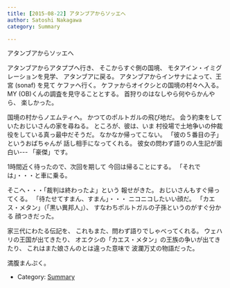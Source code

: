 ```yaml
---
title: [2015-08-22] アタンブアからソッエへ
author: Satoshi Nakagawa
category: Summary

---
```


アタンブアからソッエへ

 アタンブアからアタププへ行き、
そこからすぐ側の国境、
モタアイン・イミグレーションを見学、
アタンブアに戻る。
アタンブアからインサナによって、王宮 (sonaf) を見て
ケファへ行く。
ケファからオイクシとの国境の村々へ入る。
MY (OB)くんの調査を見守ることとする。
首狩りのはなしやら何やらかんやら、
楽しかった。

 国境の村からノエムティへ。
かつてのポルトガルの飛び地だ。
会う約束をしていたおじいさんの家を尋ねる。
ところが、彼は、いま
村役場で土地争いの仲裁役をしている真っ最中だそうだ。
なかなか帰ってこない。
「彼の５番目の子」というおばちゃんが
話し相手になってくれる。
彼女の問わず語りの人生記が面白い---
「豪傑」です。

 1時間近く待ったので、次回を期して
今回は帰ることにする。
「それでは」・・・と車に乗る。

 そこへ・・・「裁判は終わったよ」という
報せがきた。
おじいさんもすぐ帰ってくる。
「待たせてすまん、すまん」・・・
ニコニコしたいい顔だ。
「カエス・メタン」（「黒い異邦人」）、
すなわちポルトガルの子孫というのがすぐ分かる
顔つきだった。

 家三代にわたる伝記を、
これもまた、問わず語りでしゃべってくれる。
ウェハリの王国が出てきたり、
オエクシの「カエス・メタン」の王族の争いが出てきたり、
これはまた娘さんのとは違った意味で
波瀾万丈の物語だった。

 満腹まんぷく。

- Category: [Summary](https://merapano.github.io/categories.html#Summary)

